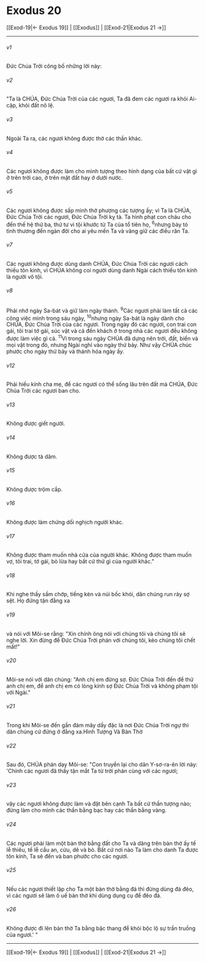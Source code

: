 # Exodus 20

[[Exod-19|← Exodus 19]] | [[Exodus]] | [[Exod-21|Exodus 21 →]]
***



###### v1 
Đức Chúa Trời công bố những lời này: 

###### v2 
"Ta là CHÚA, Đức Chúa Trời của các ngươi, Ta đã đem các ngươi ra khỏi Ai-cập, khỏi đất nô lệ. 

###### v3 
Ngoài Ta ra, các ngươi không được thờ các thần khác. 

###### v4 
Các ngươi không được làm cho mình tượng theo hình dạng của bất cứ vật gì ở trên trời cao, ở trên mặt đất hay ở dưới nước. 

###### v5 
Các ngươi không được sấp mình thờ phượng các tượng ấy; vì Ta là CHÚA, Đức Chúa Trời các ngươi, Đức Chúa Trời kỵ tà. Ta hình phạt con cháu cho đến thế hệ thứ ba, thứ tư vì tội khước từ Ta của tổ tiên họ, <sup class="versenum mid-line">6</sup>nhưng bày tỏ tình thương đến ngàn đời cho ai yêu mến Ta và vâng giữ các điều răn Ta. 

###### v7 
Các ngươi không được dùng danh CHÚA, Đức Chúa Trời các ngươi cách thiếu tôn kính, vì CHÚA không coi người dùng danh Ngài cách thiếu tôn kính là người vô tội. 

###### v8 
Phải nhớ ngày Sa-bát và giữ làm ngày thánh. <sup class="versenum mid-line">9</sup>Các ngươi phải làm tất cả các công việc mình trong sáu ngày, <sup class="versenum mid-line">10</sup>nhưng ngày Sa-bát là ngày dành cho CHÚA, Đức Chúa Trời của các ngươi. Trong ngày đó các ngươi, con trai con gái, tôi trai tớ gái, súc vật và cả đến khách ở trong nhà các ngươi đều không được làm việc gì cả. <sup class="versenum mid-line">11</sup>Vì trong sáu ngày CHÚA đã dựng nên trời, đất, biển và mọi vật trong đó, nhưng Ngài nghỉ vào ngày thứ bảy. Như vậy CHÚA chúc phước cho ngày thứ bảy và thánh hóa ngày ấy. 

###### v12 
Phải hiếu kính cha mẹ, để các ngươi có thể sống lâu trên đất mà CHÚA, Đức Chúa Trời các ngươi ban cho. 

###### v13 
Không được giết người. 

###### v14 
Không được tà dâm. 

###### v15 
Không được trộm cắp. 

###### v16 
Không được làm chứng dối nghịch người khác. 

###### v17 
Không được tham muốn nhà cửa của người khác. Không được tham muốn vợ, tôi trai, tớ gái, bò lừa hay bất cứ thứ gì của người khác." 

###### v18 
Khi nghe thấy sấm chớp, tiếng kèn và núi bốc khói, dân chúng run rảy sợ sệt. Họ đứng tận đằng xa 

###### v19 
và nói với Môi-se rằng: "Xin chính ông nói với chúng tôi và chúng tôi sẽ nghe lời. Xin đừng để Đức Chúa Trời phán với chúng tôi, kẻo chúng tôi chết mất!" 

###### v20 
Môi-se nói với dân chúng: "Anh chị em đừng sợ. Đức Chúa Trời đến để thử anh chị em, để anh chị em có lòng kính sợ Đức Chúa Trời và không phạm tội với Ngài." 

###### v21 
Trong khi Môi-se đến gần đám mây dầy đặc là nơi Đức Chúa Trời ngự thì dân chúng cứ đứng ở đằng xa.Hình Tượng Và Bàn Thờ 

###### v22 
Sau đó, CHÚA phán dạy Môi-se: "Con truyền lại cho dân Y-sơ-ra-ên lời này: 'Chính các ngươi đã thấy tận mắt Ta từ trời phán cùng với các ngươi; 

###### v23 
vậy các ngươi không được làm và đặt bên cạnh Ta bất cứ thần tượng nào; đừng làm cho mình các thần bằng bạc hay các thần bằng vàng. 

###### v24 
Các ngươi phải làm một bàn thờ bằng đất cho Ta và dâng trên bàn thờ ấy tế lễ thiêu, tế lễ cầu an, cừu, dê và bò. Bất cứ nơi nào Ta làm cho danh Ta được tôn kính, Ta sẽ đến và ban phước cho các ngươi. 

###### v25 
Nếu các ngươi thiết lập cho Ta một bàn thờ bằng đá thì đừng dùng đá đẽo, vì các ngươi sẽ làm ô uế bàn thờ khi dùng dụng cụ để đẽo đá. 

###### v26 
Không được đi lên bàn thờ Ta bằng bậc thang để khỏi bộc lộ sự trần truồng của ngươi.' "

***
[[Exod-19|← Exodus 19]] | [[Exodus]] | [[Exod-21|Exodus 21 →]]
